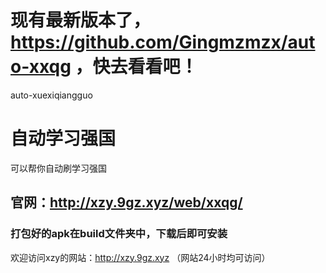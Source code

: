 # 现有最新版本了，https://github.com/Gingmzmzx/auto-xxqg ，快去看看吧！

auto-xuexiqiangguo
# 自动学习强国
可以帮你自动刷学习强国
## 官网：http://xzy.9gz.xyz/web/xxqg/
### 打包好的apk在build文件夹中，下载后即可安装

欢迎访问xzy的网站：http://xzy.9gz.xyz （网站24小时均可访问）
